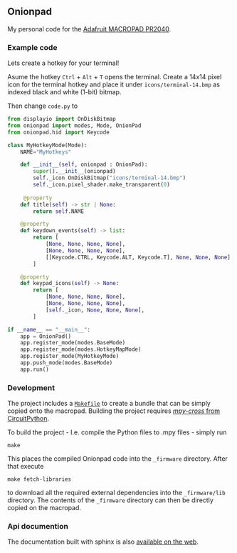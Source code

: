 ## Onionpad

My personal code for the [Adafruit MACROPAD PR2040][adafruit_macropad].

### Example code

Lets create a hotkey for your terminal!

Asume the hotkey `Ctrl` + `Alt` + `T` opens the terminal.
Create a 14x14 pixel icon for the terminal hotkey and place it
under `icons/terminal-14.bmp` as indexed black and white (1-bit) bitmap.

Then change `code.py` to

```python
from displayio import OnDiskBitmap
from onionpad import modes, Mode, OnionPad
from onionpad.hid import Keycode

class MyHotkeyMode(Mode):
    NAME="MyHotkeys"

    def __init__(self, onionpad : OnionPad):
        super().__init__(onionpad)
        self._icon OnDiskBitmap("icons/terminal-14.bmp")
        self._icon.pixel_shader.make_transparent(0)
    
     @property
    def title(self) -> str | None:
        return self.NAME

    @property
    def keydown_events(self) -> list:
        return [
            [None, None, None, None],
            [None, None, None, None],
            [[Keycode.CTRL, Keycode.ALT, Keycode.T], None, None, None]
        ]

    @property
    def keypad_icons(self) -> None:
        return [
            [None, None, None, None],
            [None, None, None, None],
            [self._icon, None, None, None],
        ]

if __name__ == "__main__":
    app = OnionPad()
    app.register_mode(modes.BaseMode)
    app.register_mode(modes.HotkeyMapMode)
    app.register_mode(MyHotkeyMode)
    app.push_mode(modes.BaseMode)
    app.run()
```

### Development

The project includes a [`Makefile`][makefile] to create a bundle that can be
simply copied onto the macropad.
Building the project requires [*mpy-cross* from CircuitPython][mpy-cross].

To build the project - I.e. compile the Python files to .mpy files - simply run

```
make
```

This places the compiled Onionpad code into the `_firmware` directory.
After that execute

```
make fetch-libraries
```

to download all the required external dependencies into the `_firmware/lib`
directory.
The contents of the `_firmware` directory can then be directly copied on the
macropad.

### Api documention

The documentation built with sphinx is also
[available on the web][api_documentation].

  [adafruit_macropad]: https://www.adafruit.com/product/5100
  [api_documentation]: https://docs.kalehmann.de/onionpad/
  [makefile]: Makefile
  [mpy-cross]: https://github.com/adafruit/circuitpython/tree/main/mpy-cross 
